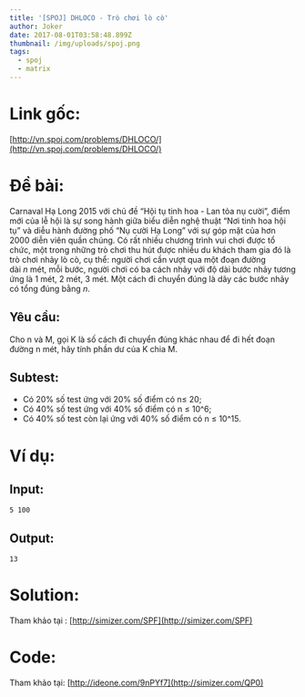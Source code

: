 ```yaml
---
title: '[SPOJ] DHLOCO - Trò chơi lò cò'
author: Joker
date: 2017-08-01T03:58:48.899Z
thumbnail: /img/uploads/spoj.png
tags:
  - spoj
  - matrix
---
```

# Link gốc:

[http://vn.spoj.com/problems/DHLOCO/](http://vn.spoj.com/problems/DHLOCO/)

# Đề bài:

Carnaval Hạ Long 2015 với chủ đề “Hội tụ tinh hoa - Lan tỏa nụ cười”, điểm mới của lễ hội là sự song hành giữa biểu diễn nghệ thuật “Nơi tinh hoa hội tụ” và diễu hành đường phố “Nụ cười Hạ Long” với sự góp mặt của hơn 2000 diễn viên quần chúng. Có rất nhiều chương trình vui chơi được tổ chức, một trong những trò chơi thu hút được nhiều du khách tham gia đó là trò chơi nhảy lò cò, cụ thể: người chơi cần vượt qua một đoạn đường dài *n* mét, mỗi bước, người chơi có ba cách nhảy với độ dài bước nhảy tương ứng là 1 mét, 2 mét, 3 mét. Một cách đi chuyển đúng là dãy các bước nhảy có tổng đúng bằng *n*.

## Yêu cầu:

Cho n và M, gọi K là số cách đi chuyển đúng khác nhau để đi hết đoạn đường n mét, hãy tính phần dư của K chia M.

## Subtest:

* Có 20% số test ứng với 20% số điểm có n≤ 20;
* Có 40% số test ứng với 40% số điểm có n ≤ 10^6;
* Có 40% số test còn lại ứng với 40% số điểm có n ≤ 10^15.

# Ví dụ:
## Input:
``` 
5 100 
```
## Output:
```
13
```

# Solution:

Tham khảo tại : [http://simizer.com/SPF](http://simizer.com/SPF)

# Code:

Tham khảo tại: [http://ideone.com/9nPYf7](http://simizer.com/QP0)




